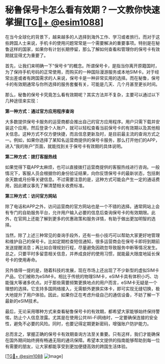 # 秘鲁保号卡怎么看有效期？一文教你快速掌握[[TG💪+ @esim1088](https://t.me/s/esim1088)]

在当今全球化的背景下，越来越多的人选择到海外工作、学习或者旅行。而对于这些跨国人士来说，手机卡的使用问题常常是一个需要解决的重要事项。特别是在秘鲁这样的国家，如果你有计划长期停留，那么了解如何查看和管理你的保号卡有效期就显得尤为重要了。

首先，让我们来明确一下“保号卡”的概念。所谓保号卡，是指当你离开原籍国时，为了保持手机号码的正常使用，而购买的一种国际漫游服务或本地SIM卡。对于经常出差或者有跨国需求的人来说，保号卡是一种非常实用的选择。而在秘鲁，保号卡的有效期通常与你所选择的服务套餐有关，可能是几天、几个月甚至更长时间。

那么，秘鲁的保号卡究竟怎么看有效期呢？其实方法并不复杂，主要可以通过以下几种途径来实现：

**第一种方式：通过官方应用程序查询**

大多数提供保号卡服务的运营商都会推出自己的官方应用程序。用户只需下载并安装这个应用，然后登录个人账户，就可以轻松查看当前保号卡的有效期以及其他相关信息。这种方式不仅方便快捷，而且信息更新及时，是目前最主流的查询方式之一。例如，如果你选择了某知名运营商提供的保号卡服务，那么打开他们的APP，进入“我的账户”页面，就能找到关于保号卡有效期的具体说明。

**第二种方式：拨打客服热线**

如果觉得下载APP太麻烦，也可以直接拨打运营商提供的客服热线进行咨询。一般情况下，客服人员会根据你的身份验证结果，向你反馈保号卡的最新状态，包括剩余天数或月份等关键信息。不过需要注意的是，这种方式可能会产生一定的通话费用，因此建议事先了解清楚相关收费标准。

**第三种方式：访问官方网站**

除了电话和APP之外，访问运营商的官方网站也是一个不错的选择。通常网站上会有专门的自助服务平台，允许用户输入必要的信息后查询保号卡的有效期限。此外，在官网上还能了解到更多的优惠政策和服务详情，有助于做出更加明智的选择。

当然，除了上述三种常见的查询手段外，还有一些小技巧可以帮助大家更好地管理和维护自己的保号卡。比如定期检查短信通知，很多运营商会在保号卡即将到期前发送提醒消息；再比如合理规划行程，尽量避免因疏忽导致服务中断等情况发生。总之，只要平时多留意相关信息，并养成良好的使用习惯，就能最大限度地延长保号卡的使用寿命。

另外值得一提的是，随着科技的发展，现在市场上还出现了不少新型的虚拟SIM卡产品，它们被称为eSIM卡。相比于传统的物理SIM卡，eSIM卡具有体积小巧、功能强大等诸多优点。对于那些需要频繁更换地点的用户而言，eSIM卡无疑是一个理想的选择。它支持多国网络接入，无需额外更换实体卡，即可实现无缝切换，极大地提升了用户体验。因此，如果你正在考虑升级自己的通信设备，不妨了解一下最新的eSIM技术。

最后，无论采用哪种方式来查看秘鲁保号卡的有效期，都希望大家能够始终保持警惕，防止个人信息泄露。尤其是在使用公共Wi-Fi网络时，一定要确保连接的安全性，避免不必要的风险。同时，也要记得定期更新密码，增强账户防护能力。

总而言之，掌握正确的保号卡有效期查询方法至关重要。只有这样，我们才能确保在国外期间始终拥有畅通无阻的通讯保障。希望本文提供的指南能够帮助到每一位有需要的朋友，让大家都能享受到更加便捷高效的跨国生活体验。

[[TG💪+ @esim1088](https://t.me/s/esim1088) ![Image](https://i.postimg.cc/4NQfJmqS/Snipaste-2025-05-13-00-14-12.png)]